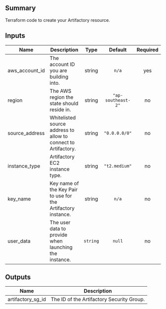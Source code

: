 ## Summary

Terraform code to create your Artifactory resource.

## Inputs

| Name | Description | Type | Default | Required |
|------|-------------|:----:|:-----:|:-----:|
| aws\_account\_id | The account ID you are building into. | string | `n/a` | yes |
| region | The AWS region the state should reside in. | string | `"ap-southeast-2"` | no |
| source\_address | Whitelisted source address to allow to connect to Artifactory. | string | `"0.0.0.0/0"` | no |
| instance\_type | Artifactory EC2 instance type. | string | `"t2.medium"` | no |
| key\_name | Key name of the Key Pair to use for the Artifactory instance. | string | `n/a` | no |
| user\_data | The user data to provide when launching the instance. | `string` | `null` | no

## Outputs

| Name | Description |
|------|-------------|
| artifactory\_sg\_id | The ID of the Artifactory Security Group. |
